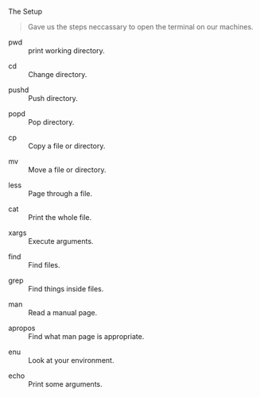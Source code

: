 The Setup
>Gave us the steps neccassary to open the terminal on our machines.


<dl>
  <dt>pwd</dt>
  <dd>print working directory.</dd>



  
<dl>
  <dt>cd</dt>
  <dd>Change directory.</dd>
  
  
<dl>
  <dt>pushd</dt>
  <dd>Push directory.</dd>

<dl>
  <dt>popd</dt>
  <dd>Pop directory.</dd>
  
<dl>
  <dt>cp</dt>
  <dd>Copy a file or directory.</dd>
  
<dl>
  <dt>mv</dt>
  <dd>Move a file or directory.</dd>
  
<dl>
  <dt>less</dt>
  <dd>Page through a file.</dd>
  
<dl>
  <dt>cat</dt>
  <dd>Print the whole file.</dd>
  
<dl>
  <dt>xargs</dt>
  <dd>Execute arguments.</dd>
  
<dl>
  <dt>find</dt>
  <dd>Find files.</dd>
  
<dl>
  <dt>grep</dt>
  <dd>Find things inside files.</dd>
  
<dl>
  <dt>man</dt>
  <dd>Read a manual page.</dd>
   
<dl>
  <dt>apropos</dt>
   <dd>Find what man page is appropriate.</dd>

<dl>
  <dt>enu</dt>
  <dd>Look at your environment.</dd>

<dl>
   <dt>echo</dt>
   <dd>Print some arguments.</dd>


